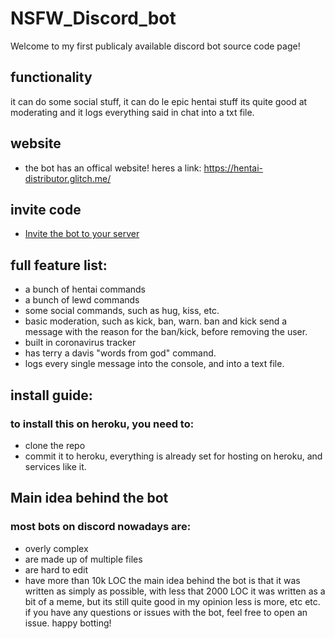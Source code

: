# NSFW_Discord_bot 
Welcome to my first publicaly available discord bot source code page!
 
## functionality 
 
it can do some social stuff,
it can do le epic hentai stuff
its quite good at moderating
and it logs everything said in  chat into a txt file.

## website
- the bot has an offical website! heres a link: https://hentai-distributor.glitch.me/
## invite code
- [Invite the bot to your server](https://discordapp.com/oauth2/authorize?client_id=610938779401846804&scope=bot&permissions=8)


## full feature list:

- a bunch of hentai commands
- a bunch of lewd commands
- some social commands, such as hug, kiss, etc. 
- basic moderation, such as kick, ban, warn. ban and kick send a message with the reason for the ban/kick, before removing the user.
- built in coronavirus tracker
- has terry a davis "words from god" command.
- logs every single message into the console, and into a text file. 


## install guide:
### to install this on heroku, you need to: 
- clone the repo
- commit it to heroku, everything is already set for hosting on heroku, and services like it.

## Main idea behind the bot
### most bots on discord nowadays are:
- overly complex
- are made up of multiple files
- are hard to edit
- have more than 10k LOC
the main idea behind the bot is that it was written as simply as possible, with less that 2000 LOC
it was written as a bit of a meme, but its still quite good in my opinion
less is more, etc etc.
if you have any questions or issues with the bot, feel free to open an issue.
happy botting! 
